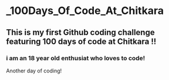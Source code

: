 # _100Days_Of_Code_At_Chitkara
## This is my first Github coding challenge featuring 100 days of code at Chitkara !!

### i am an 18 year old enthusiat who loves to code!

Another day of coding!